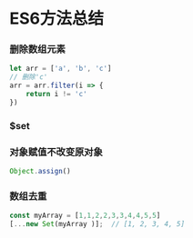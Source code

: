 # ES6方法总结

### 删除数组元素

```javascript
let arr = ['a', 'b', 'c']
// 删除'c'
arr = arr.filter(i => {
    return i != 'c'
})
```

### $set

### 对象赋值不改变原对象

```javascript
Object.assign()
```

### 数组去重
```javascript
const myArray = [1,1,2,2,3,3,4,4,5,5]
[...new Set(myArray )];  // [1, 2, 3, 4, 5]
```


